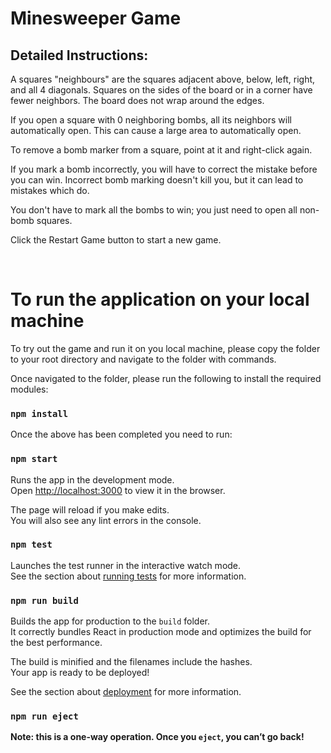 # Minesweeper Game

## Detailed Instructions:

A squares "neighbours" are the squares adjacent above, below, left, right, and all 4 diagonals. Squares on the sides of the board or in a corner have fewer neighbors. The board does not wrap around the edges.

If you open a square with 0 neighboring bombs, all its neighbors will automatically open. This can cause a large area to automatically open.

To remove a bomb marker from a square, point at it and right-click again.

If you mark a bomb incorrectly, you will have to correct the mistake before you can win. Incorrect bomb marking doesn't kill you, but it can lead to mistakes which do.

You don't have to mark all the bombs to win; you just need to open all non-bomb squares.

Click the Restart Game button to start a new game.

<br />

# To run the application on your local machine

To try out the game and run it on you local machine, please copy the folder to your root directory and navigate to the folder with commands.

Once navigated to the folder, please run the following to install the required modules:

### `npm install`

Once the above has been completed you need to run:

### `npm start`

Runs the app in the development mode.<br />
Open [http://localhost:3000](http://localhost:3000) to view it in the browser.

The page will reload if you make edits.<br />
You will also see any lint errors in the console.

### `npm test`

Launches the test runner in the interactive watch mode.<br />
See the section about [running tests](https://facebook.github.io/create-react-app/docs/running-tests) for more information.

### `npm run build`

Builds the app for production to the `build` folder.<br />
It correctly bundles React in production mode and optimizes the build for the best performance.

The build is minified and the filenames include the hashes.<br />
Your app is ready to be deployed!

See the section about [deployment](https://facebook.github.io/create-react-app/docs/deployment) for more information.

### `npm run eject`

**Note: this is a one-way operation. Once you `eject`, you can’t go back!**
